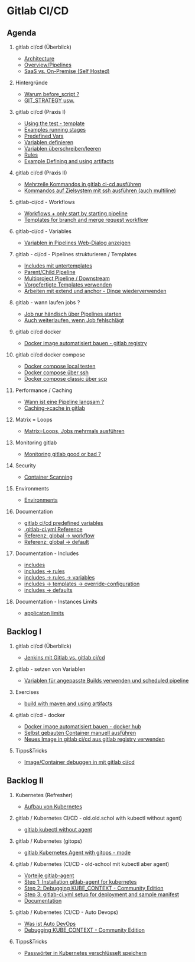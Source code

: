 # Gitlab CI/CD

## Agenda 

  1. gitlab ci/cd (Überblick)
     * [Architecture](/gitlab/architecture.md)
     * [Overview/Pipelines](/gitlab/01-ci-cd-overview.md)
     * [SaaS vs. On-Premise (Self Hosted)](gitlab/overview/saas-vs-on-premise.md)

  1. Hintergründe
     * [Warum before_script ?](/gitlab/why-before-script.md)
     * [GIT_STRATEGY usw.](gitlab/git_strategy.md)
  
  1. gitlab ci/cd (Praxis I) 
     * [Using the test - template](/gitlab/02-example-testtemplate.md)
     * [Examples running stages](/gitlab/03-example-running-stages.md) 
     * [Predefined Vars](/gitlab/04-predefined-vars.md)
     * [Variablen definieren](/gitlab/variables.md)
     * [Variablen überschreiben/leeren](gitlab/cases/variablen-ueberschreiben-leeren.md)
     * [Rules](/gitlab/05-rules.md)
     * [Example Defining and using artifacts](/gitlab/07-example-defining-and-using-artifacts.md)

  1. gitlab ci/cd (Praxis II)
     * [Mehrzeile Kommandos in gitlab ci-cd ausführen](/gitlab/jobs/script/multiline.md)
     * [Kommandos auf Zielsystem mit ssh ausführen (auch multiline)](gitlab/jobs/script/ssh-multiline.md)

  1. gitlab-ci/cd - Workflows
     * [Workflows + only start by starting pipeline](/gitlab/global/workflow.md)
     * [Templates for branch and merge request workflow](workflow/templates-branch-merge-request-pipeline.md)
    
  1. gitlab-ci/cd - Variables
     * [Variablen in Pipelines Web-Dialog anzeigen](variables/variables-in-pipeline-formular-anzeigen.md)

  1. gitlab - ci/cd - Pipelines strukturieren / Templates 
     * [Includes mit untertemplates](gitlab/include/pipeline-with-includes.md)
     * [Parent/Child Pipeline](/gitlab/parent-child-pipeline.md)
     * [Multiproject Pipeline / Downstream](/gitlab/multiproject-pipeline.md)
     * [Vorgefertigte Templates verwenden](gitlab/include/templates.md)
     * [Arbeiten mit extend und anchor - Dinge wiederverwenden](gitlab/cases/extend-and-anchor.md)
    
  1. gitlab - wann laufen jobs ? 
     * [Job nur händisch über Pipelines starten](gitlab/rules/only-web.md)
     * [Auch weiterlaufen, wenn Job fehlschlägt](gitlab/jobs/allow_failure.md)

  1. gitlab ci/cd docker
     * [Docker image automatisiert bauen - gitlab registry](/gitlab/09-use-gitlab-registry.md)
    
  1. gitlab ci/cd docker compose
     * [Docker compose local testen](gitlab/docker-compose/01-docker-compose-local-testen.md)
     * [Docker compose über ssh](gitlab/docker-compose/02-docker-compose-ssh.md)
     * [Docker compose classic über scp](gitlab/docker-compose/03-docker-compose-rollout-classic.md)

  1. Performance / Caching 
     * [Wann ist eine Pipeline langsam ?](performance/when-is-pipeline-slow.md)
     * [Caching->cache in gitlab](gitlab/caching/cache.md)
    
  1. Matrix = Loops
     * [Matrix=Loops, Jobs mehrmals ausführen](gitlab/matrix.md)
    
  1. Monitoring gitlab
     * [Monitoring gitlab good or bad ?](monitoring/overview.md)
    
  1. Security
     * [Container Scanning](gitlab/cases/container-scanning.md)
    
  1. Environments
     * [Environments](gitlab/environments.md)

  1. Documentation 
     * [gitlab ci/cd predefined variables](https://docs.gitlab.com/ee/ci/variables/predefined_variables.html)
     * [.gitlab-ci.yml Reference](https://docs.gitlab.com/ee/ci/yaml/)
     * [Referenz: global -> workflow](https://docs.gitlab.com/ee/ci/yaml/#workflow)
     * [Referenz: global -> default](https://docs.gitlab.com/ee/ci/yaml/#default)

  1. Documentation - Includes
     * [includes](https://docs.gitlab.com/ee/ci/yaml/includes.html)
     * [includes -> rules](https://docs.gitlab.com/ee/ci/yaml/includes.html#use-rules-with-include)
     * [includes -> rules -> variables](https://docs.gitlab.com/ee/ci/yaml/#rulesvariables)
     * [includes -> templates -> override-configuration](https://docs.gitlab.com/ee/ci/yaml/includes.html#override-included-configuration-values)
     * [includes -> defaults](https://docs.gitlab.com/ee/ci/yaml/includes.html#use-default-configuration-from-an-included-configuration-file)
    
  1. Documentation - Instances Limits
     * [applicaton limits](https://docs.gitlab.com/ee/administration/instance_limits.html)
     
## Backlog I 

  1. gitlab ci/cd (Überblick)
     * [Jenkins mit Gitlab vs. gitlab ci/cd](gitlab/overview/jenkins-gitlab-vs-gitlab-cicd.md) 
    
  1. gitlab - setzen von Variablen
     * [Variablen für angepasste Builds verwenden und scheduled pipeline](gitlab/cases/variables-built-change.md)
    
  1. Exercises
     * [build with maven and using artifacts](https://github.com/jmetzger/training-gitlab-ci-cd/blob/main/gitlab/11-build-war-with-maven.md)
    
  1. gitlab ci/cd - docker
     * [Docker image automatisiert bauen - docker hub](/gitlab/09a-docker-build-use-docker-hub.md)
     * [Selbst gebauten Container manuell ausführen](/gitlab/docker/docker-image-manuell-ausfuehren.md)
     * [Neues Image in gitlab ci/cd aus gitlab registry verwenden](gitlab/global/default/image.md)
    
  1. Tipps&Tricks 
     * [Image/Container debuggen in mit gitlab ci/cd](gitlab/debug/container-kennenlernen.md)
     

## Backlog II

  1. Kubernetes (Refresher) 
     * [Aufbau von Kubernetes](kubernetes/architecture.md) 

  1. gitlab / Kubernetes CI/CD - old.old.schol with kubectl without agent)
     * [gitlab kubectl without agent](/gitlab/10-using-kubectl-old-style.md)

  1. gitlab / Kubernetes (gitops) 
     * [gitlab Kubernetes Agent with gitops - mode](/kubernetes-gitlab-gitops/example-gitlab-kubernetes-agent-with-gitops-mode.md)  
     
  1. gitlab / Kubernetes (CI/CD - old-school mit kubectl aber agent) 
     * [Vorteile gitlab-agent](/kubernetes/gitlab/advantage-gitlab-agent.md)
     * [Step 1: Installation gitlab-agent for kubernetes](/kubernetes-gitlab-ci-cd/99-gitlab-agent-with-kubectl.md)
     * [Step 2: Debugging KUBE_CONTEXT - Community Edition](kubernetes-gitlab-ci-cd/04-fix-problem-context-auto-devops.md)
     * [Step 3: gitlab-ci.yml setup for deployment and sample manifest](/kubernetes-gitlab-ci-cd/05-setup-deployment-with-sample-manifest.md)
     * [Documentation](https://docs.gitlab.com/ee/user/clusters/agent/ci_cd_workflow.html)

  1. gitlab / Kubernetes (CI/CD - Auto Devops) 
     * [Was ist Auto DevOps](/gitlab-ci-cd/was-ist-autodevops.md)
     * [Debugging KUBE_CONTEXT - Community Edition](kubernetes-gitlab-ci-cd/04-fix-problem-context-auto-devops.md)

  1. Tipps&Tricks
     * [Passwörter in Kubernetes verschlüsselt speichern](kubernetes/sealed-secrets.md)
  
